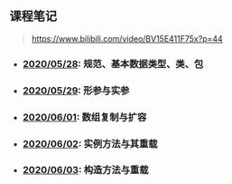 ## 课程笔记
> https://www.bilibili.com/video/BV15E411F75x?p=44

- ### [2020/05/28](java课程笔记/2020_05_28.md): 规范、基本数据类型、类、包
- ### [2020/05/29](java课程笔记/2020_05_29.md): 形参与实参
- ### [2020/06/01](java课程笔记/2020_06_01.md): 数组复制与扩容
- ### [2020/06/02](java课程笔记/2020_06_02.md): 实例方法与其重载
- ### [2020/06/03](java课程笔记/2020_06_03.md): 构造方法与重载

